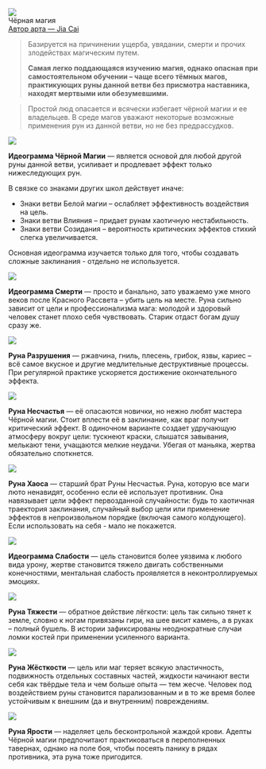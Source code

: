 <div cover-w>
	<img src="black/pic.jpg">
	<div title-container>
		<div title>Чёрная магия</div>
	</div>
</div>
<div credits><a href="https://www.artstation.com/jiacai">Автор арта — Jia Cai</a></div>

<blockquote attention>
Базируется на причинении ущерба, увядании, смерти и прочих злодействах магическим путем.

**Самая легко поддающаяся изучению магия, однако опасная при самостоятельном обучении – чаще всего тёмных магов, практикующих руны данной ветви без присмотра наставника, находят мертвыми или обезумевшими.**
</blockquote>
<blockquote warning>
Простой люд опасается и всячески избегает чёрной магии и ее владельцев. В среде магов уважают некоторые возможные применения рун из данной ветви, но не без предрассудков.
</blockquote>

<div rune-container>
<div rune><img src="runes/Ч И Черной Магии.png"><div text>

**Идеограмма Чёрной Магии** — является основой для любой другой руны данной ветви, усиливает и продлевает эффект только нижеследующих рун. 
  
В связке со знаками других школ действует иначе:
* Знаки ветви Белой магии – ослабляет эффективность воздействия на цель.
* Знаки ветви Влияния – придает рунам хаотичную нестабильность.
* Знаки ветви Созидания – вероятность критических эффектов стихий слегка увеличивается.
  
Основная идеограмма изучается только для того, чтобы создавать сложные заклинания - отдельно не используется.

</div></div>
</div>

<div rune-container>
<div rune><img src="runes/Ч И Смерти.png"><div text>

**Идеограмма Смерти** — просто и банально, зато уважаемо уже много веков после Красного Рассвета – убить цель на месте. Руна сильно зависит от цели и профессионализма мага: молодой и здоровый человек станет плохо себя чувствовать. Старик отдаст богам душу сразу же.

</div></div>
<div glyph><img  src="runes/Ч Р Разрушения.png"><div text>

**Руна Разрушения** — ржавчина, гниль, плесень, грибок, язвы, кариес – всё самое вкусное и другие медлительные деструктивные процессы. При регулярной практике ускоряется достижение окончательного эффекта.
</div></div>
<div glyph><img  src="runes/Ч Р Несчастья.png"><div text>

**Руна Несчастья** — её опасаются новички, но нежно любят мастера Чёрной магии. Стоит вплести её в заклинание, как враг получит критический эффект. В одиночном варианте создает удручающую атмосферу вокруг цели: тускнеют краски, слышатся завывания, мелькают тени, учащаются мелкие неудачи. Убегая от маньяка, жертва обязательно споткнется.
</div></div>
<div glyph><img  src="runes/Ч Р Хаоса.png"><div text>

**Руна Хаоса** — старший брат Руны Несчастья. Руна, которую все маги люто ненавидят, особенно если её использует противник. Она навязывает цели эффект первозданной случайности: будь то хаотичная траектория заклинания, случайный выбор цели или применение эффектов в непроизвольном порядке (включая самого колдующего). Если использовать на себя - мало не покажется.
</div></div>
</div>

<div rune-container>
<div rune><img src="runes/Ч И Слабости.png"><div text>

**Идеограмма Слабости** — цель становится более уязвима к любого вида урону, жертве становится тяжело двигать собственными конечностями, ментальная слабость проявляется в неконтроллируемых эмоциях.

</div></div>
<div glyph><img  src="runes/Ч Р Тяжести.png"><div text>

**Руна Тяжести** — обратное действие лёгкости: цель так сильно тянет к земле, словно к ногам привязаны гири, на шее висит камень, а в руках – полный бушель. В истории зафиксированы неоднократные случаи ломки костей при применении усиленного варианта.
</div></div>
<div glyph><img  src="runes/Ч Р Жесткости.png"><div text>

**Руна Жёсткости** — цель или маг теряет всякую эластичность, подвижность отдельных составных частей, жидкости начинают вести себя как твёрдые тела и чем больше опыта — тем жесче. Человек под воздействием руны становится парализованным и в то же время более устойчивым к внешним (да и внутренним) повреждениям.
</div></div>
<div glyph><img  src="runes/Ч Р Ярости.png"><div text>

**Руна Ярости** — наделяет цель бесконтрольной жаждой крови. Адепты Чёрной магии предпочитают практиковаться в переполненных тавернах, однако на поле боя, чтобы посеять панику в рядах противника, эта руна тоже пригодится.
</div></div>
</div>